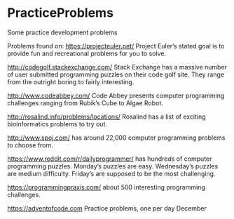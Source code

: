# PracticeProblems
Some practice development problems


Problems found on: 
https://projecteuler.net/ 
Project Euler’s stated goal is to provide fun and recreational problems for you 
to solve. 

http://codegolf.stackexchange.com/ 
Stack Exchange has a massive number of user submitted programming puzzles on their 
code golf site. They range from the outright boring to fairly interesting.

http://www.codeabbey.com/
Code Abbey presents computer programming challenges ranging from Rubik’s Cube to 
Algae Robot.

http://rosalind.info/problems/locations/
Rosalind has a list of exciting bioinformatics problems to try out. 

http://www.spoj.com/
has around 22,000 computer programming problems to choose from. 

https://www.reddit.com/r/dailyprogrammer/
has hundreds of computer programming puzzles. Monday’s puzzles are easy. Wednesday’s
puzzles are medium difficulty. Friday’s are supposed to be the most challenging.

https://programmingpraxis.com/
about 500 interesting programming challenges. 

https://adventofcode.com
Practice problems, one per day December
